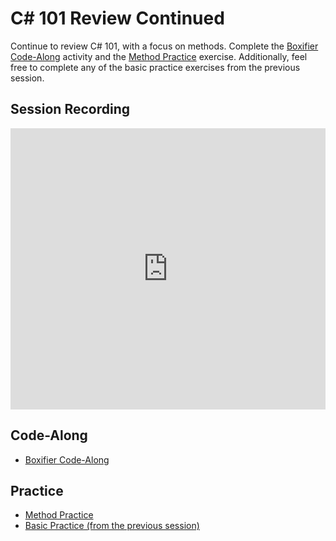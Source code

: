 # <span>C# 101 Review Continued</span>
Continue to review C# 101, with a focus on methods. Complete the [Boxifier Code-Along](BoxifierCodeAlong.md) activity and the [Method Practice](MethodReviewPractice.md) exercise. Additionally, feel free to complete any of the basic practice exercises from the previous session.

## Session Recording
<iframe width="100%" height="450px" src="https://www.youtube.com/embed/3KRcJq5pPPA" frameborder="0" allow="accelerometer; autoplay; clipboard-write; encrypted-media; gyroscope; picture-in-picture" allowfullscreen></iframe>

## Code-Along
- [Boxifier Code-Along](BoxifierCodeAlong.md)

## Practice
- [Method Practice](MethodReviewPractice.md)
- [Basic Practice (from the previous session)](../Cs101Review/BasicReviewPractice.md)